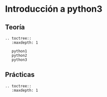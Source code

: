 # Introducción a python3

## Teoría

```eval_rst
.. toctree::
   :maxdepth: 1

   python1
   python2
   python3
```
## Prácticas

```eval_rst
.. toctree::
   :maxdepth: 1

   
   
```
